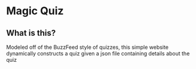# Magic Quiz

## What is this?

Modeled off of the BuzzFeed style of quizzes, this simple website dynamically constructs a quiz given a json file containing details about the quiz
